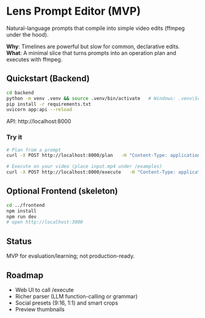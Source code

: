 # Lens Prompt Editor (MVP)
Natural-language prompts that compile into simple video edits (ffmpeg under the hood).

**Why**: Timelines are powerful but slow for common, declarative edits.  
**What**: A minimal slice that turns prompts into an operation plan and executes with ffmpeg.

## Quickstart (Backend)
```bash
cd backend
python -m venv .venv && source .venv/bin/activate   # Windows: .venv\Scripts\activate
pip install -r requirements.txt
uvicorn app:api --reload
```
API: http://localhost:8000

### Try it
```bash
# Plan from a prompt
curl -X POST http://localhost:8000/plan   -H "Content-Type: application/json"   -d '{"prompt":"trim 0:00-0:06; speed 1.25x; captions examples/sample.srt"}'

# Execute on your video (place input.mp4 under /examples)
curl -X POST http://localhost:8000/execute   -H "Content-Type: application/json"   -d '{"video_path":"../examples/input.mp4","prompt":"trim 0:00-0:06; speed 1.25x"}'
```

## Optional Frontend (skeleton)
```bash
cd ../frontend
npm install
npm run dev
# open http://localhost:3000
```

## Status
MVP for evaluation/learning; not production-ready.

## Roadmap
- Web UI to call /execute
- Richer parser (LLM function-calling or grammar)
- Social presets (9:16, 1:1) and smart crops
- Preview thumbnails
